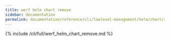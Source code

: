 ```yaml
---
title: werf helm chart remove
sidebar: documentation
permalink: documentation/reference/cli/lowlevel-management/helm/chart/remove.html
---
```


{% include /cli/full/werf_helm_chart_remove.md %}
